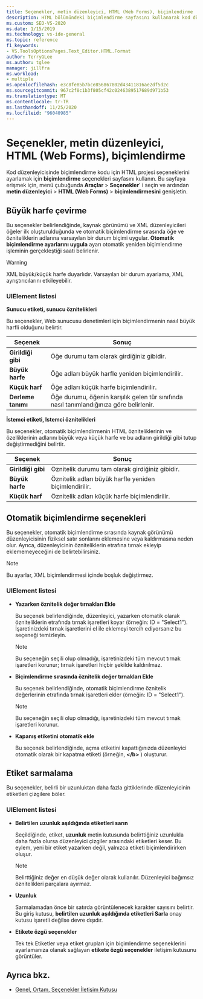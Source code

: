```yaml
---
title: Seçenekler, metin düzenleyici, HTML (Web Forms), biçimlendirme
description: HTML bölümündeki biçimlendirme sayfasını kullanarak kod düzenleyicisinde biçimlendirme kodu için HTML projesi seçeneklerini ayarlama hakkında bilgi edinin.
ms.custom: SEO-VS-2020
ms.date: 1/15/2019
ms.technology: vs-ide-general
ms.topic: reference
f1_keywords:
- VS.ToolsOptionsPages.Text_Editor.HTML.Format
author: TerryGLee
ms.author: tglee
manager: jillfra
ms.workload:
- multiple
ms.openlocfilehash: e3c8fe85b7bce856867802d43411816ae2df5d2c
ms.sourcegitcommit: 967c2f8c1b3f805cf42c0246389517689d971b53
ms.translationtype: MT
ms.contentlocale: tr-TR
ms.lasthandoff: 11/25/2020
ms.locfileid: "96040985"
---
```

# <a name="options-text-editor-html-web-forms-formatting"></a>Seçenekler, metin düzenleyici, HTML (Web Forms), biçimlendirme

Kod düzenleyicisinde biçimlendirme kodu için HTML projesi seçeneklerini ayarlamak için **biçimlendirme** seçenekleri sayfasını kullanın. Bu sayfaya erişmek için, menü çubuğunda **Araçlar**  >  **Seçenekler**' i seçin ve ardından **metin düzenleyici**  >  **HTML (Web Forms)**  >  **biçimlendirmesini** genişletin.

## <a name="capitalization"></a>Büyük harfe çevirme

Bu seçenekler belirlendiğinde, kaynak görünümü ve XML düzenleyicileri öğeler ilk oluşturulduğunda ve otomatik biçimlendirme sırasında öğe ve özniteliklerin adlarına varsayılan bir durum biçimi uygular. **Otomatik biçimlendirme ayarlarını uygula** ayarı otomatik yeniden biçimlendirme işleminin gerçekleştiği saati belirlenir.

> [!WARNING]
> XML büyük/küçük harfe duyarlıdır. Varsayılan bir durum ayarlama, XML ayrıştırıcılarını etkileyebilir.

### <a name="uielement-list"></a>UIElement listesi

**Sunucu etiketi, sunucu öznitelikleri**

Bu seçenekler, Web sunucusu denetimleri için biçimlendirmenin nasıl büyük harfli olduğunu belirtir.

|Seçenek|Sonuç|
|---------------------------------|------------------------------|
|**Girildiği gibi**|Öğe durumu tam olarak girdiğiniz gibidir.|
|**Büyük harfe**|Öğe adları büyük harfle yeniden biçimlendirilir.|
|**Küçük harf**|Öğe adları küçük harfe biçimlendirilir.|
|**Derleme tanımı**|Öğe durumu, öğenin karşılık gelen tür sınıfında nasıl tanımlandığınıza göre belirlenir.|

**İstemci etiketi, Istemci öznitelikleri**

Bu seçenekler, otomatik biçimlendirmenin HTML özniteliklerinin ve özelliklerinin adlarını büyük veya küçük harfe ve bu adların girildiği gibi tutup değiştirmediğini belirtir.

|Seçenek|Sonuç|
|---------------------------------|------------------------------|
|**Girildiği gibi**|Öznitelik durumu tam olarak girdiğiniz gibidir.|
|**Büyük harfe**|Öznitelik adları büyük harfle yeniden biçimlendirilir.|
|**Küçük harf**|Öznitelik adları küçük harfe biçimlendirilir.|

## <a name="automatic-formatting-options"></a>Otomatik biçimlendirme seçenekleri

Bu seçenekler, otomatik biçimlendirme sırasında kaynak görünümü düzenleyicisinin fiziksel satır sonlarını eklemesine veya kaldırmasına neden olur. Ayrıca, düzenleyicinin özniteliklerin etrafına tırnak ekleyip eklememeyeceğini de belirtebilirsiniz.

> [!NOTE]
> Bu ayarlar, XML biçimlendirmesi içinde boşluk değiştirmez.

### <a name="uielement-list"></a>UIElement listesi

- **Yazarken öznitelik değer tırnakları Ekle**

   Bu seçenek belirlendiğinde, düzenleyici, yazarken otomatik olarak özniteliklerin etrafında tırnak işaretleri koyar (örneğin: ID = "Select1"). İşaretinizdeki tırnak işaretlerini el ile eklemeyi tercih ediyorsanız bu seçeneği temizleyin.

   > [!NOTE]
   > Bu seçeneğin seçili olup olmadığı, işaretinizdeki tüm mevcut tırnak işaretleri korunur; tırnak işaretleri hiçbir şekilde kaldırılmaz.

- **Biçimlendirme sırasında öznitelik değer tırnakları Ekle**

   Bu seçenek belirlendiğinde, otomatik biçimlendirme öznitelik değerlerinin etrafında tırnak işaretleri ekler (örneğin: ID = "Select1").

   > [!NOTE]
   > Bu seçeneğin seçili olup olmadığı, işaretinizdeki tüm mevcut tırnak işaretleri korunur.

- **Kapanış etiketini otomatik ekle**

   Bu seçenek belirlendiğinde, açma etiketini kapattığınızda düzenleyici otomatik olarak bir kapatma etiketi (örneğin, **\</b>** ) oluşturur.

## <a name="tag-wrapping"></a>Etiket sarmalama

Bu seçenekler, belirli bir uzunluktan daha fazla gittiklerinde düzenleyicinin etiketleri çizgilere böler.

### <a name="uielement-list"></a>UIElement listesi

- **Belirtilen uzunluk aşıldığında etiketleri sarın**

   Seçildiğinde, etiket, **uzunluk** metin kutusunda belirttiğiniz uzunlukla daha fazla olursa düzenleyici çizgiler arasındaki etiketleri keser. Bu eylem, yeni bir etiket yazarken değil, yalnızca etiketi biçimlendirirken oluşur.

   > [!NOTE]
   > Belirttiğiniz değer en düşük değer olarak kullanılır. Düzenleyici bağımsız öznitelikleri parçalara ayırmaz.

- **Uzunluk**

   Sarmalamadan önce bir satırda görüntülenecek karakter sayısını belirtir. Bu giriş kutusu, **belirtilen uzunluk aşıldığında etiketleri Sarla** onay kutusu işaretli değilse devre dışıdır.

- **Etikete özgü seçenekler**

   Tek tek Etiketler veya etiket grupları için biçimlendirme seçeneklerini ayarlamanıza olanak sağlayan **etikete özgü seçenekler** iletişim kutusunu görüntüler.

## <a name="see-also"></a>Ayrıca bkz.

- [Genel, Ortam, Seçenekler İletişim Kutusu](../../ide/reference/general-environment-options-dialog-box.md)
